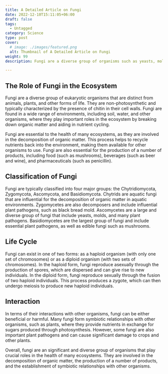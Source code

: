 ```yaml
---
title: A Detailed Article on Fungi
date: 2022-12-10T15:11:05+06:00
draft: false
tags:
  - Untagged
category: Science
type: post
cover:
  # image: ./images/featured.png
  alt: Thumbnail of A Detailed Article on Fungi
weight: 99
description: Fungi are a diverse group of organisms such as yeasts, molds, and mushrooms. They play an important role in the ecosystem.

---
```


## The Role of Fungi in the Ecosystem

Fungi are a diverse group of eukaryotic organisms that are distinct from animals, plants, and other forms of life. They are non-photosynthetic and typically characterized by the presence of chitin in their cell walls. Fungi are found in a wide range of environments, including soil, water, and other organisms, where they play important roles in the ecosystem by breaking down organic matter and aiding in nutrient cycling.

Fungi are essential to the health of many ecosystems, as they are involved in the decomposition of organic matter. This process helps to recycle nutrients back into the environment, making them available for other organisms to use. Fungi are also essential for the production of a number of products, including food (such as mushrooms), beverages (such as beer and wine), and pharmaceuticals (such as penicillin).

## Classification of Fungi

Fungi are typically classified into four major groups: the Chytridiomycota, Zygomycota, Ascomycota, and Basidiomycota. Chytrids are aquatic fungi that are influential for the decomposition of organic matter in aquatic environments. Zygomycetes are also decomposers and include influential plant pathogens, such as black bread mold. Ascomycetes are a large and diverse group of fungi that include yeasts, molds, and many plant pathogens. Basidiomycetes are the largest group of fungi and include essential plant pathogens, as well as edible fungi such as mushrooms.

## Life Cycle


Fungi can exist in one of two forms: as a haploid organism (with only one set of chromosomes) or as a diploid organism (with two sets of chromosomes). In the haploid form, fungi reproduce asexually through the production of spores, which are dispersed and can give rise to new individuals. In the diploid form, fungi reproduce sexually through the fusion of two haploid individuals. This process produces a zygote, which can then undergo meiosis to produce new haploid individuals.

## Interaction


In terms of their interactions with other organisms, fungi can be either beneficial or harmful. Many fungi form symbiotic relationships with other organisms, such as plants, where they provide nutrients in exchange for sugars produced through photosynthesis. However, some fungi are also important plant pathogens and can cause significant damage to crops and other plants.

Overall, fungi are an significant and diverse group of organisms that play crucial roles in the health of many ecosystems. They are involved in the decomposition of organic matter, the production of a number of products, and the establishment of symbiotic relationships with other organisms.


